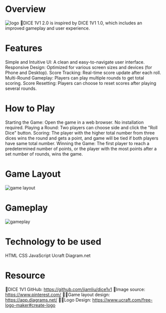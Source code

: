 # Overview
![logo](https://github.com/jiamliu/dice1v1_2/assets/139939637/6ac9a414-de98-413d-b692-54b6da1302c3)
🎲DICE 1V1 2.0 is inspired by DICE 1V1 1.0, which includes an improved gameplay and user experience.

# Features
Simple and Intuitive UI: A clean and easy-to-navigate user interface.
Responsive Design: Optimized for various screen sizes and devices (for Phone and Desktop).
Score Tracking: Real-time score update after each roll.
Multi-Round Gameplay: Players can play multiple rounds to get total scoring.
Score Resetting: Players can choose to reset scores after playing several rounds.

# How to Play
Starting the Game: Open the game in a web browser. No installation required.
Playing a Round: Two players can choose side and click the "Roll Dice" button.
Scoring: The player with the higher total number from three dices wins the round and gets a point, and game will be tied if both players have same total number.
Winning the Game: The first player to reach a predetermined number of points, or the player with the most points after a set number of rounds, wins the game.

# Game Layout
![game layout](https://github.com/jiamliu/dice1v1_2/assets/139939637/e0fb4c25-4070-4aa1-ad87-0a5521ac27d5)

# Gameplay
![gameplay](https://github.com/jiamliu/dice1v1_2/assets/139939637/b329c6b2-26ca-4e52-a9a7-e445306197a6)

# Technology to be used
HTML
CSS
JavaScript
Ucraft
Diagram.net

# Resource
🤖️DICE 1V1 GitHub: https://github.com/jiamliu/dice1v1
🎲Image source: https://www.pinterest.com/
🧑‍🎨Game layout design: https://app.diagrams.net/
🧑‍🎨Logo Design: https://www.ucraft.com/free-logo-maker#create-logo
